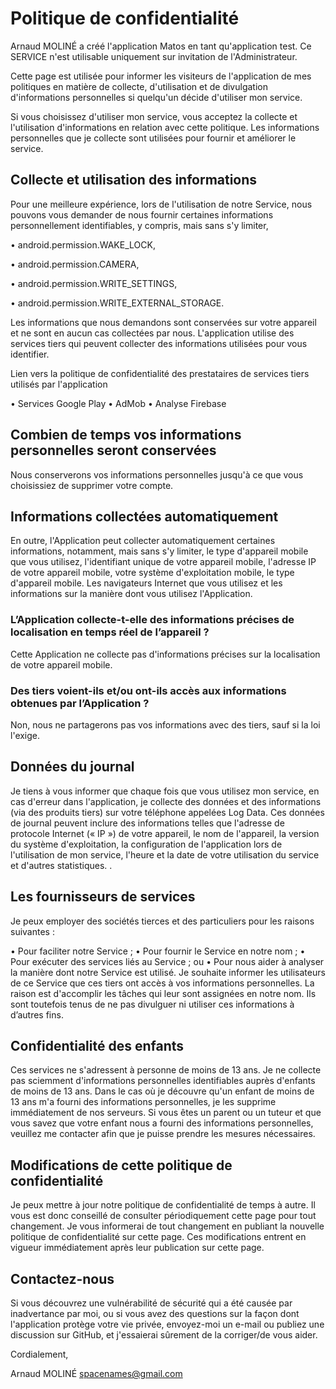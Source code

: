 # Politique de confidentialité

Arnaud MOLINÉ a créé l'application Matos en tant qu'application test. Ce SERVICE n'est utilisable uniquement sur invitation de l'Administrateur.

Cette page est utilisée pour informer les visiteurs de l'application de mes politiques en matière de collecte, d'utilisation et de divulgation d'informations personnelles si quelqu'un décide d'utiliser mon service.

Si vous choisissez d'utiliser mon service, vous acceptez la collecte et l'utilisation d'informations en relation avec cette politique. Les informations personnelles que je collecte sont utilisées pour fournir et améliorer le service.

## Collecte et utilisation des informations

Pour une meilleure expérience, lors de l'utilisation de notre Service, nous pouvons vous demander de nous fournir certaines informations personnellement identifiables, y compris, mais sans s'y limiter,

•	android.permission.WAKE_LOCK,

•	android.permission.CAMERA,

•	android.permission.WRITE_SETTINGS,

•	android.permission.WRITE_EXTERNAL_STORAGE.

Les informations que nous demandons sont conservées sur votre appareil et ne sont en aucun cas collectées par nous. L'application utilise des services tiers qui peuvent collecter des informations utilisées pour vous identifier.

Lien vers la politique de confidentialité des prestataires de services tiers utilisés par l'application

•	Services Google Play
•	AdMob
•	Analyse Firebase


## Combien de temps vos informations personnelles seront conservées

Nous conserverons vos informations personnelles jusqu'à ce que vous choisissiez de supprimer votre compte.

## Informations collectées automatiquement

En outre, l'Application peut collecter automatiquement certaines informations, notamment, mais sans s'y limiter, le type d'appareil mobile que vous utilisez, l'identifiant unique de votre appareil mobile, l'adresse IP de votre appareil mobile, votre système d'exploitation mobile, le type d'appareil mobile. Les navigateurs Internet que vous utilisez et les informations sur la manière dont vous utilisez l'Application.

### L’Application collecte-t-elle des informations précises de localisation en temps réel de l’appareil ?

Cette Application ne collecte pas d'informations précises sur la localisation de votre appareil mobile.

### Des tiers voient-ils et/ou ont-ils accès aux informations obtenues par l’Application ?

Non, nous ne partagerons pas vos informations avec des tiers, sauf si la loi l'exige.

## Données du journal

Je tiens à vous informer que chaque fois que vous utilisez mon service, en cas d'erreur dans l'application, je collecte des données et des informations (via des produits tiers) sur votre téléphone appelées Log Data. Ces données de journal peuvent inclure des informations telles que l'adresse de protocole Internet (« IP ») de votre appareil, le nom de l'appareil, la version du système d'exploitation, la configuration de l'application lors de l'utilisation de mon service, l'heure et la date de votre utilisation du service et d'autres statistiques. .

## Les fournisseurs de services

Je peux employer des sociétés tierces et des particuliers pour les raisons suivantes :

•	Pour faciliter notre Service ;
•	Pour fournir le Service en notre nom ;
•	Pour exécuter des services liés au Service ; ou
•	Pour nous aider à analyser la manière dont notre Service est utilisé.
Je souhaite informer les utilisateurs de ce Service que ces tiers ont accès à vos informations personnelles. La raison est d'accomplir les tâches qui leur sont assignées en notre nom. Ils sont toutefois tenus de ne pas divulguer ni utiliser ces informations à d’autres fins.

## Confidentialité des enfants

Ces services ne s'adressent à personne de moins de 13 ans. Je ne collecte pas sciemment d'informations personnelles identifiables auprès d'enfants de moins de 13 ans. Dans le cas où je découvre qu'un enfant de moins de 13 ans m'a fourni des informations personnelles, je les supprime immédiatement de nos serveurs. Si vous êtes un parent ou un tuteur et que vous savez que votre enfant nous a fourni des informations personnelles, veuillez me contacter afin que je puisse prendre les mesures nécessaires.

## Modifications de cette politique de confidentialité

Je peux mettre à jour notre politique de confidentialité de temps à autre. Il vous est donc conseillé de consulter périodiquement cette page pour tout changement. Je vous informerai de tout changement en publiant la nouvelle politique de confidentialité sur cette page. Ces modifications entrent en vigueur immédiatement après leur publication sur cette page.

## Contactez-nous

Si vous découvrez une vulnérabilité de sécurité qui a été causée par inadvertance par moi, ou si vous avez des questions sur la façon dont l'application protège votre vie privée, envoyez-moi un e-mail ou publiez une discussion sur GitHub, et j'essaierai sûrement de la corriger/de vous aider.

Cordialement,

Arnaud MOLINÉ
spacenames@gmail.com

